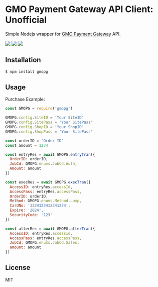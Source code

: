 GMO Payment Gateway API Client: Unofficial
==========================================

Simple Nodejs wrapper for [GMO Payment Gateway][gmopg] API.

<a href="https://travis-ci.org/linyows/gmopg.js" title="travis"><img src="https://img.shields.io/travis/linyows/gmopg.js.svg?style=flat-square"></a>
<a href="https://www.npmjs.com/package/gmopg" title="npm"><img src="http://img.shields.io/npm/v/gmopg.svg?style=flat-square"></a>
<a href="https://github.com/linyows/gmopg.js/blob/master/MIT-LICENSE" title="MIT License"><img src="https://img.shields.io/badge/license-MIT-blue.svg?style=flat-square"></a>

[gmopg]: https://www.gmo-pg.com/

Installation
------------

```sh
$ npm install gmopg
```

Usage
-----

Purchase Example:

```js
const GMOPG = require('gmopg')

GMOPG.config.SiteID = 'Your SiteID'
GMOPG.config.SitePass = 'Your SitePass'
GMOPG.config.ShopID = 'Your ShopID'
GMOPG.config.ShopPass = 'Your SitePass'

const orderID = 'Order ID'
const amount = 1234

const entryRes = await GMOPG.entryTran({
  OrderID: orderID,
  JobCd: GMOPG.enums.JobCd.Auth,
  Amount: amount
})

const execRes = await GMOPG.execTran({
  AccessID: entryRes.accessId,
  AccessPass: entryRes.accessPass,
  OrderID: orderID,
  Method: GMOPG.enums.Method.Lump,
  CardNo: '1234123412341234',
  Expire: '2024',
  SecurityCode: '123'
})

const alterRes = await GMOPG.alterTran({
  AccessID: entryRes.accessId,
  AccessPass: entryRes.accessPass,
  JobCd: GMOPG.enums.JobCd.Sales,
  amount: amount
})
```

License
-------

MIT
